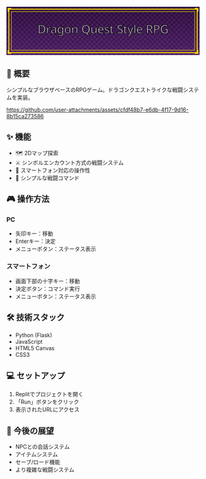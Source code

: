 <div align="center">

![Header](static/assets/header.svg)

</div>

## 📝 概要
シンプルなブラウザベースのRPGゲーム。ドラゴンクエストライクな戦闘システムを実装。

https://github.com/user-attachments/assets/cfdf48b7-e6db-4f17-9d16-8b15ca273586

## ✨ 機能
- 🗺️ 2Dマップ探索
- ⚔️ シンボルエンカウント方式の戦闘システム
- 📱 スマートフォン対応の操作性
- 🎯 シンプルな戦闘コマンド

## 🎮 操作方法
### PC
- 矢印キー：移動
- Enterキー：決定
- メニューボタン：ステータス表示

### スマートフォン
- 画面下部の十字キー：移動
- 決定ボタン：コマンド実行
- メニューボタン：ステータス表示

## 🛠️ 技術スタック
- Python (Flask)
- JavaScript
- HTML5 Canvas
- CSS3

## 💻 セットアップ
1. Replitでプロジェクトを開く
2. 「Run」ボタンをクリック
3. 表示されたURLにアクセス

## 🎨 今後の展望
- NPCとの会話システム
- アイテムシステム
- セーブ/ロード機能
- より複雑な戦闘システム

